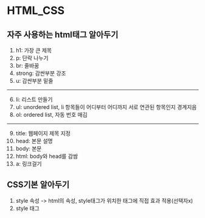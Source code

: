 # HTML_CSS

## 자주 사용하는 html태그 알아두기
1. h1: 가장 큰 제목
2. p: 단락 나누기
3. br: 줄바꿈
4. strong: 감싼부분 강조
5. u: 감싼부분 밑줄
***
6. li: 리스트 만들기
7. ul: unordered list, li 항목들이 어디부터 어디까지 서로 연관된 항목인지 경계지음 
8. ol: ordered list, 자동 번호 매김
***
9. title: 웹페이지 제목 지정
10. head: 본문 설명
11. body: 본문
12. html: body와 head를 감쌈
13. a: 링크걸기
## CSS기본 알아두기
1. style 속성 -> html의 속성, style태그가 위치한 태그에 직접 효과 적용(선택자x)
2. style 태그 <style> a{...} -> 선택자, a태그에 효과를 적용(누구에게 효과를 적용할 것인지 지정)
   효과지정할때 ;으로 분리
